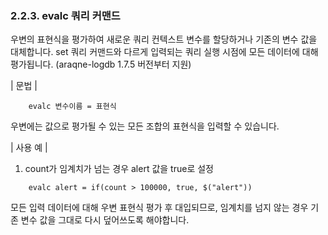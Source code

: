 ### 2.2.3. evalc 쿼리 커맨드

우변의 표현식을 평가하여 새로운 쿼리 컨텍스트 변수를 할당하거나 기존의 변수 값을 대체합니다. set 쿼리 커맨드와 다르게 입력되는 쿼리 실행 시점에 모든 데이터에 대해 평가됩니다. (araqne-logdb 1.7.5 버전부터 지원)

\| 문법 \|

~~~~
	evalc 변수이름 = 표현식
~~~~

우변에는 값으로 평가될 수 있는 모든 조합의 표현식을 입력할 수 있습니다.

\| 사용 예 \|

1) count가 임계치가 넘는 경우 alert 값을 true로 설정

~~~
	evalc alert = if(count > 100000, true, $("alert"))
~~~

모든 입력 데이터에 대해 우변 표현식 평가 후 대입되므로, 임계치를 넘지 않는 경우 기존 변수 값을 그대로 다시 덮어쓰도록 해야합니다.
